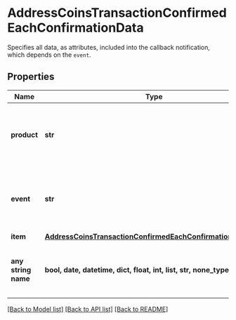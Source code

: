# AddressCoinsTransactionConfirmedEachConfirmationData

Specifies all data, as attributes, included into the callback notification, which depends on the `event`.

## Properties
Name | Type | Description | Notes
------------ | ------------- | ------------- | -------------
**product** | **str** | Represents the Crypto APIs 2.0 product which sends the callback. | 
**event** | **str** | Defines the specific event, for which a callback subscription is set. | 
**item** | [**AddressCoinsTransactionConfirmedEachConfirmationDataItem**](AddressCoinsTransactionConfirmedEachConfirmationDataItem.md) |  | 
**any string name** | **bool, date, datetime, dict, float, int, list, str, none_type** | any string name can be used but the value must be the correct type | [optional]

[[Back to Model list]](../README.md#documentation-for-models) [[Back to API list]](../README.md#documentation-for-api-endpoints) [[Back to README]](../README.md)


